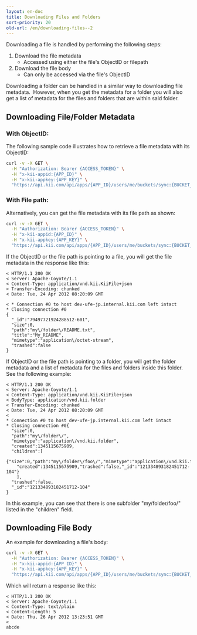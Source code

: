 ```yaml
---
layout: en-doc
title: Downloading Files and Folders
sort-priority: 20
old-url: /en/downloading-files--2
---
```

Downloading a file is handled by performing the following steps:

1. Download the file metadata
    * Accessed using either the file's ObjectID or filepath
1. Download the file body
    * Can only be accessed via the file's ObjectID

Downloading a folder can be handled in a similar way to downloading file metadata. &nbsp;However, when you get the metadata for a folder you will also get a list of metadata for the files and folders that are within said folder.

## Downloading File/Folder Metadata

### With ObjectID:

The following sample code illustrates how to retrieve a file metadata with its ObjectID:

```sh
curl -v -X GET \
  -H "Authorization: Bearer {ACCESS_TOKEN}" \
  -H "x-kii-appid:{APP_ID}" \
  -H "x-kii-appkey:{APP_KEY}" \
  "https://api.kii.com/api/apps/{APP_ID}/users/me/buckets/sync:{BUCKET_NAME}/objects/{OBJECT_ID}"
```

### With File path:

Alternatively, you can get the file metadata with its file path as shown:

```sh
curl -v -X GET \
  -H "Authorization: Bearer {ACCESS_TOKEN}" \
  -H "x-kii-appid:{APP_ID}" \
  -H "x-kii-appkey:{APP_KEY}" \
  "https://api.kii.com/api/apps/{APP_ID}/users/me/buckets/sync:{BUCKET_NAME}/objects/path.my-folder-README..txt"
```

If the ObjectID or the file path is pointing to a file, you will get the file metadata in the response like this:

```
< HTTP/1.1 200 OK
< Server: Apache-Coyote/1.1
< Content-Type: application/vnd.kii.KiiFile+json
< Transfer-Encoding: chunked
< Date: Tue, 24 Apr 2012 08:20:09 GMT

< * Connection #0 to host dev-ufe-jp.internal.kii.com left intact
* Closing connection #0
{
  "_id":"79497721924288512-601",
  "size":0,
  "path":"my\/folder\/README.txt",
  "title":"My_README",
  "mimetype":"application\/octet-stream",
  "trashed":false
}
```

If ObjectID or the file path is pointing to a folder, you will get the folder metadata and a list of metadata for the files and folders inside this folder.  See the following example:

```
< HTTP/1.1 200 OK
< Server: Apache-Coyote/1.1
< Content-Type: application/vnd.kii.KiiFile+json
< BodyType: application/vnd.kii.folder
< Transfer-Encoding: chunked
< Date: Tue, 24 Apr 2012 08:20:09 GMT
<
* Connection #0 to host dev-ufe-jp.internal.kii.com left intact
* Closing connection #0{
  "size":0,
  "path":"my\/folder\/",
  "mimetype":"application\/vnd.kii.folder",
  "created":1345115675909,
  "children":[
    {"size":0,"path":"my\/folder\/foo\/","mimetype":"application\/vnd.kii.folder",
    "created":1345115675909,"trashed":false,"_id":"121334893182451712-104"}
    ],
  "trashed":false,
  "_id":"121334893182451712-104"
}
```

In this example, you can see that there is one subfolder "my/folder/foo/" listed in the "children" field.

## Downloading File Body

An example for downloading a file's body:

```sh
curl -v -X GET \
  -H "Authorization: Bearer {ACCESS_TOKEN}" \
  -H "x-kii-appid:{APP_ID}" \
  -H "x-kii-appkey:{APP_KEY}" \
  "https://api.kii.com/api/apps/{APP_ID}/users/me/buckets/sync:{BUCKET_NAME}/objects/{OBJECT_ID}/body"
```

Which will return a response like this:

```
< HTTP/1.1 200 OK
< Server: Apache-Coyote/1.1
< Content-Type: text/plain
< Content-Length: 5
< Date: Thu, 26 Apr 2012 13:23:51 GMT
<
abcde
```

